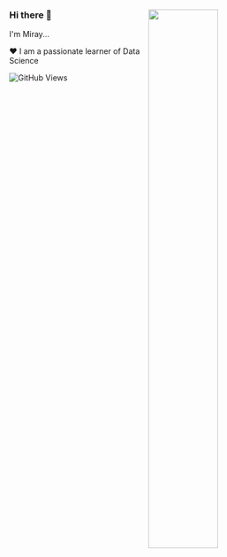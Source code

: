 
<div class='container'>

<div>
<img align="right" style="height: auto; width: 50%; class="img" src="https://github-readme-stats.vercel.app/api?username=miraytopal&show_icons=true&theme=radical" /><div>

### Hi there 👋 
I'm Miray...


:heart: I am a passionate learner of Data Science


![GitHub Views](https://komarev.com/ghpvc/?username=miraytopal&color=db5a6b)


<!--

#### Connect with me:

[![Linkedin]( https://img.shields.io/badge/linkedin-%230077B5.svg?style=for-the-badge&logo=linkedin&logoColor=white>)](https://www.linkedin.com/in/miray-topal/)
&nbsp;

[![Gmail](https://img.shields.io/badge/Gmail-D14836?style=for-the-badge&logo=gmail&logoColor=white)](https://www.miraytopal92@gmail.com/)
[![Gmail](https://img.shields.io/badge/Gmail-EA4335.svg?style=for-the-badge&logo=Gmail&logoColor=white)](miraytopal92@gmail.com)

[![Linkedin](https://i.stack.imgur.com/gVE0j.png)](https://www.linkedin.com/in/miray-topal/)
**miraytopal/miraytopal** is a ✨ _special_ ✨ repository because its `README.md` (this file) appears on your GitHub profile.
<div><img align='right' style="height: auto; width: 50%; class="img" src="https://github-readme-stats.vercel.app/api?username=miraytopal&theme=radical&show_icons=true&include_all_commits=true&hide_border=true" /></div>
Here are some ideas to get you started:

- 🔭 I’m currently working on ...
- 🌱 I’m currently learning ...
- 👯 I’m looking to collaborate on ...
- 🤔 I’m looking for help with ...
- 💬 Ask me about ...
- 📫 How to reach me: ...
- 😄 Pronouns: ...
- ⚡ Fun fact: ...
![Visitor Count](https://profile-counter.glitch.me/{miraytopal}/count.svg)

![Visitor Count](https://profile-counter.glitch.me/{miraytopal}/count.svg)
-->



